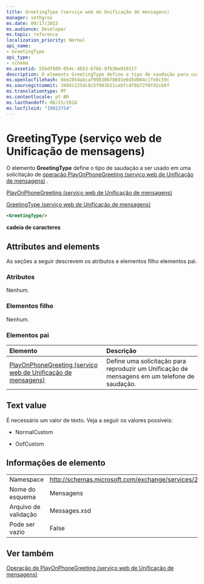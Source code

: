 ```yaml
---
title: GreetingType (serviço web de Unificação de mensagens)
manager: sethgros
ms.date: 09/17/2015
ms.audience: Developer
ms.topic: reference
localization_priority: Normal
api_name:
- GreetingType
api_type:
- schema
ms.assetid: 55bdf809-054c-4653-b76b-9fb36e010117
description: O elemento GreetingType define o tipo de saudação para usar em uma solicitação do PlayOnPhoneGreeting operação (serviço web de Unificação de mensagens).
ms.openlocfilehash: bbe2854abcaf99838678691e6d5d084c1fe8c59c
ms.sourcegitcommit: 34041125dc8c5f993b21cebfc4f8b72f0fd2cb6f
ms.translationtype: MT
ms.contentlocale: pt-BR
ms.lasthandoff: 06/25/2018
ms.locfileid: "19823754"
---
```

# <a name="greetingtype-um-web-service"></a>GreetingType (serviço web de Unificação de mensagens)

O elemento **GreetingType** define o tipo de saudação a ser usado em uma solicitação de [operação PlayOnPhoneGreeting (serviço web de Unificação de mensagens)](playonphonegreeting-operation-um-web-service.md) . 
  
[PlayOnPhoneGreeting (serviço web de Unificação de mensagens)](playonphonegreeting-um-web-service.md)
  
[GreetingType (serviço web de Unificação de mensagens)](greetingtype-um-web-service.md)
  
```xml
<GreetingType/>
```

 **cadeia de caracteres**
## <a name="attributes-and-elements"></a>Attributes and elements

As seções a seguir descrevem os atributos e elementos filho elementos pai.
  
### <a name="attributes"></a>Atributos

Nenhum.
  
### <a name="child-elements"></a>Elementos filho

Nenhum.
  
### <a name="parent-elements"></a>Elementos pai

|**Elemento**|**Descrição**|
|:-----|:-----|
|[PlayOnPhoneGreeting (serviço web de Unificação de mensagens)](playonphonegreeting-um-web-service.md) <br/> |Define uma solicitação para reproduzir um Unificação de mensagens em um telefone de saudação.  <br/> |
   
## <a name="text-value"></a>Text value

É necessário um valor de texto. Veja a seguir os valores possíveis:
  
- NormalCustom
    
- OofCustom
    
## <a name="element-information"></a>Informações de elemento

|||
|:-----|:-----|
|Namespace  <br/> |http://schemas.microsoft.com/exchange/services/2006/messages  <br/> |
|Nome do esquema  <br/> |Mensagens  <br/> |
|Arquivo de validação  <br/> |Messages.xsd  <br/> |
|Pode ser vazio  <br/> |False  <br/> |
   
## <a name="see-also"></a>Ver também



[Operação de PlayOnPhoneGreeting (serviço web de Unificação de mensagens)](playonphonegreeting-operation-um-web-service.md)

